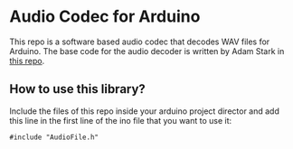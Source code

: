 # Audio Codec for Arduino
This repo is a software based audio codec that decodes WAV files for Arduino.
The base code for the audio decoder is written by Adam Stark in [this repo](https://github.com/adamstark/AudioFile).

## How to use this library?
Include the files of this repo inside your arduino project director and add this line in the first line of the ino file that you want to use it:
```
#include "AudioFile.h"
```



